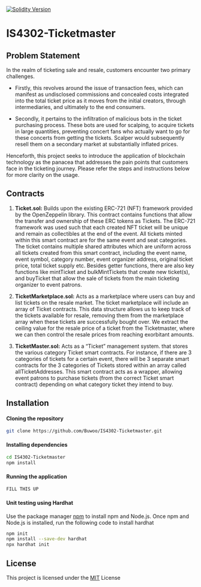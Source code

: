[![Solidity Version](https://img.shields.io/badge/Solidity-0.8.20-blue.svg)](https://solidity.readthedocs.io/)

# IS4302-Ticketmaster

## Problem Statement

In the realm of ticketing sale and resale, customers encounter two primary challenges.

- Firstly, this revolves around the issue of transaction fees, which can manifest as undisclosed commissions and concealed costs integrated into the total ticket price as it moves from the initial creators, through intermediaries, and ultimately to the end consumers.

- Secondly, it pertains to the infiltration of malicious bots in the ticket purchasing process. These bots are used for scalping, to acquire tickets in large quantities, preventing concert fans who actually want to go for these concerts from getting the tickets. Scalper would subsequently resell them on a secondary market at substantially inflated prices.

Henceforth, this project seeks to introduce the application of blockchain technology as the panacea that addresses the pain points that customers face in the ticketing journey. Please refer the steps and instructions below for more clarity on the usage.

## Contracts

1. **Ticket.sol:**
   Builds upon the existing ERC-721 (NFT) framework provided by the OpenZeppelin library. This contract contains functions that allow the transfer and ownership of these ERC tokens as Tickets. The ERC-721 framework was used such that each created NFT ticket will be unique and remain as collectibles at the end of the event. All tickets minted within this smart contract are for the same event and seat categories. The ticket contains multiple shared attributes which are uniform across all tickets created from this smart contract, including the event name, event symbol, category number, event organizer address, original ticket price, total ticket supply etc. Besides getter functions, there are also key functions like mintTicket and bulkMintTickets that create new ticket(s), and buyTicket that allow the sale of tickets from the main ticketing organizer to event patrons.

2. **TicketMarketplace.sol:**
   Acts as a marketplace where users can buy and list tickets on the resale market. The ticket marketplace will include an array of Ticket contracts. This data structure allows us to keep track of the tickets available for resale, removing them from the marketplace array when these tickets are successfully bought over. We extract the ceiling value for the resale price of a ticket from the Ticketmaster, where we can then control the resale prices from reaching exorbitant amounts.

3. **TicketMaster.sol:**
   Acts as a “Ticket” management system. that stores the various category Ticket smart contracts. For instance, if there are 3 categories of tickets for a certain event, there will be 3 separate smart contracts for the 3 categories of Tickets stored within an array called allTicketAddresses. This smart contract acts as a wrapper, allowing event patrons to purchase tickets (from the correct Ticket smart contract) depending on what category ticket they intend to buy.

## Installation

#### Cloning the repository

```bash
git clone https://github.com/Buwoo/IS4302-Ticketmaster.git
```

#### Installing dependencies

```bash
cd IS4302-Ticketmaster
npm install
```

#### Running the application

```bash
FILL THIS UP
```

#### Unit testing using Hardhat

Use the package manager [npm](https://docs.npmjs.com/downloading-and-installing-node-js-and-npm) to install npm and Node.js. Once npm and Node.js is installed, run the following code to install hardhat

```bash
npm init
npm install --save-dev hardhat
npx hardhat init
```

## License

This project is licensed under the [MIT](https://spdx.org/licenses/GPL-3.0.html) License
